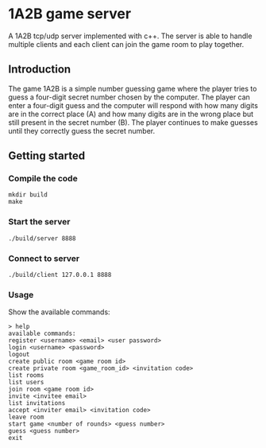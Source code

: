 # 1A2B game server

A 1A2B tcp/udp server implemented with c++. The server is able to handle multiple clients and each client can join the game  room to play together.

## Introduction

The game 1A2B is a simple number guessing game where the player tries to guess a four-digit secret number chosen by the computer. The player can enter a four-digit guess and the computer will respond with how many digits are in the correct place (A) and how many digits are in the wrong place but still present in the secret number (B). The player continues to make guesses until they correctly guess the secret number.

## Getting started

### Compile the code

```shell
mkdir build
make
```

### Start the server

```shell
./build/server 8888
```

### Connect to server

```shell
./build/client 127.0.0.1 8888
```

### Usage

Show the available commands:

```
> help
available commands:
register <username> <email> <user password>
login <username> <password>
logout
create public room <game room id>
create private room <game_room_id> <invitation code>
list rooms
list users
join room <game room id>
invite <invitee email>
list invitations
accept <inviter email> <invitation code>
leave room
start game <number of rounds> <guess number>
guess <guess number>
exit
```
